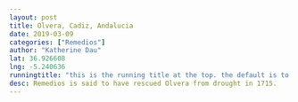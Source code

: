 ```yaml
---
layout: post
title: Olvera, Cadiz, Andalucia
date: 2019-03-09
categories: ["Remedios"]
author: "Katherine Dau"
lat: 36.926608
lng: -5.240636
runningtitle: "this is the running title at the top. the default is to display the site title, so to activate the running title you will need to uncomment in the post.html layout"
desc: Remedios is said to have rescued Olvera from drought in 1715.
---
```

